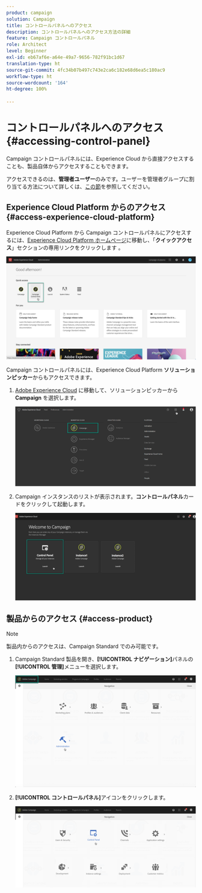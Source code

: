 ```yaml
---
product: campaign
solution: Campaign
title: コントロールパネルへのアクセス
description: コントロールパネルへのアクセス方法の詳細
feature: Campaign コントロールパネル
role: Architect
level: Beginner
exl-id: eb67af6e-a64e-49a7-9656-782f91bc1d67
translation-type: ht
source-git-commit: 4fc34b07b497c743e2ca6c182e68d6ea5c180ac9
workflow-type: ht
source-wordcount: '164'
ht-degree: 100%

---
```


# コントロールパネルへのアクセス {#accessing-control-panel}

Campaign コントロールパネルには、Experience Cloud から直接アクセスすることも、製品自体からアクセスすることもできます。

アクセスできるのは、**管理者ユーザー**&#x200B;のみです。ユーザーを管理者グループに割り当てる方法について詳しくは、[この節](../../discover/using/managing-permissions.md)を参照してください。

## Experience Cloud Platform からのアクセス{#access-experience-cloud-platform}

Experience Cloud Platform から Campaign コントロールパネルにアクセスするには、[Experience Cloud Platform ホームページ](https://experiencecloud.adobe.com/)に移動し、「**クイックアクセス**」セクションの専用リンクをクリックします 。

![](assets/do-not-localize/quickaccess.png)

Campaign コントロールパネルには、Experience Cloud Platform **ソリューションピッカー**&#x200B;からもアクセスできます。

1. [Adobe Experience Cloud](https://experiencecloud.adobe.com/) に移動して、ソリューションピッカーから **Campaign** を選択します。

   ![](assets/do-not-localize/control_panel_access1.png)

1. Campaign インスタンスのリストが表示されます。**コントロールパネル**&#x200B;カードをクリックして起動します。

   ![](assets/do-not-localize/control_panel_access2.png)

## 製品からのアクセス {#access-product}

>[!NOTE]
>
>製品内からのアクセスは、Campaign Standard でのみ可能です。

1. Campaign Standard 製品を開き、**[!UICONTROL ナビゲーション]**&#x200B;パネルの&#x200B;**[!UICONTROL 管理]**&#x200B;メニューを選択します。

   ![](assets/control_panel_access3.png)

1. **[!UICONTROL コントロールパネル]**&#x200B;アイコンをクリックします。

   ![](assets/control_panel_access4.png)
